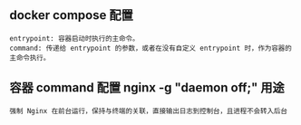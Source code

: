 ## docker compose 配置

    entrypoint: 容器启动时执行的主命令。
    command: 传递给 entrypoint 的参数，或者在没有自定义 entrypoint 时，作为容器的主命令执行。

## 容器 command 配置 nginx -g "daemon off;" 用途

    强制 Nginx 在前台运行，保持与终端的关联，直接输出日志到控制台，且进程不会转入后台
